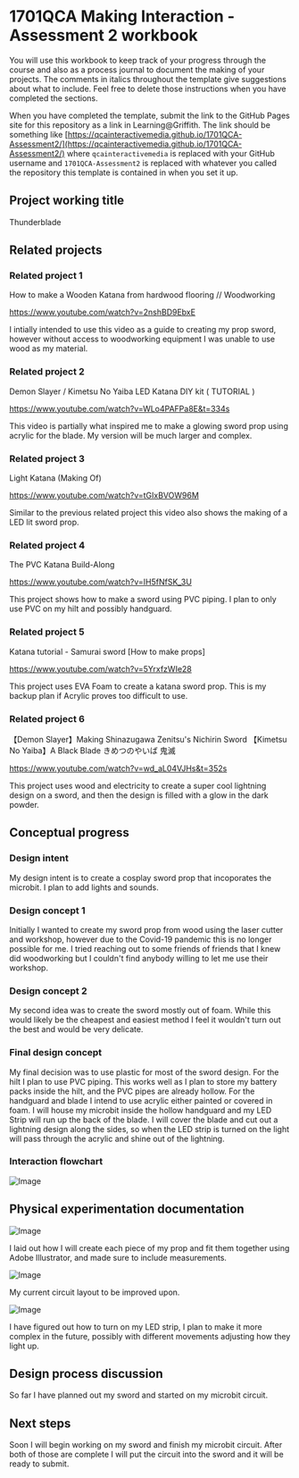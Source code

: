 # 1701QCA Making Interaction - Assessment 2 workbook

You will use this workbook to keep track of your progress through the course and also as a process journal to document the making of your projects. The comments in italics throughout the template give suggestions about what to include. Feel free to delete those instructions when you have completed the sections.

When you have completed the template, submit the link to the GitHub Pages site for this repository as a link in Learning@Griffith. The link should be something like [https://qcainteractivemedia.github.io/1701QCA-Assessment2/](https://qcainteractivemedia.github.io/1701QCA-Assessment2/) where `qcainteractivemedia` is replaced with your GitHub username and `1701QCA-Assessment2` is replaced with whatever you called the repository this template is contained in when you set it up.

## Project working title ##
Thunderblade

## Related projects ##
### Related project 1 ###

How to make a Wooden Katana from hardwood flooring // Woodworking

https://www.youtube.com/watch?v=2nshBD9EbxE

I intially intended to use this video as a guide to creating my prop sword, however without access to woodworking equipment I was unable to use wood as my material.

### Related project 2 ###

Demon Slayer / Kimetsu No Yaiba LED Katana DIY kit ( TUTORIAL )

https://www.youtube.com/watch?v=WLo4PAFPa8E&t=334s

This video is partially what inspired me to make a glowing sword prop using acrylic for the blade. My version will be much larger and complex.

### Related project 3 ###

Light Katana (Making Of)

https://www.youtube.com/watch?v=tGIxBVOW96M

Similar to the previous related project this video also shows the making of a LED lit sword prop.

### Related project 4 ###

The PVC Katana Build-Along

https://www.youtube.com/watch?v=IH5fNfSK_3U

This project shows how to make a sword using PVC piping. I plan to only use PVC on my hilt and possibly handguard.

### Related project 5 ###

Katana tutorial - Samurai sword [How to make props]

https://www.youtube.com/watch?v=5YrxfzWIe28

This project uses EVA Foam to create a katana sword prop. This is my backup plan if Acrylic proves too difficult to use.

### Related project 6 ###

【Demon Slayer】Making Shinazugawa Zenitsu's Nichirin Sword 【Kimetsu No Yaiba】A Black Blade きめつのやいば 鬼滅

https://www.youtube.com/watch?v=wd_aL04VJHs&t=352s

This project uses wood and electricity to create a super cool lightning design on a sword, and then the design is filled with a glow in the dark powder.

## Conceptual progress ##

### Design intent ###

My design intent is to create a cosplay sword prop that incoporates the microbit. I plan to add lights and sounds.

### Design concept 1 ###

Initially I wanted to create my sword prop from wood using the laser cutter and workshop, however due to the Covid-19 pandemic this is no longer possible for me. I tried reaching out to some friends of friends that I knew did woodworking but I couldn't find anybody willing to let me use their workshop.

### Design concept 2 ###

My second idea was to create the sword mostly out of foam. While this would likely be the cheapest and easiest method I feel it wouldn't turn out the best and would be very delicate.

### Final design concept ###

My final decision was to use plastic for most of the sword design. For the hilt I plan to use PVC piping. This works well as I plan to store my battery packs inside the hilt, and the PVC pipes are already hollow. For the handguard and blade I intend to use acrylic either painted or covered in foam. I will house my microbit inside the hollow handguard and my LED Strip will run up the back of the blade. I will cover the blade and cut out a lightning design along the sides, so when the LED strip is turned on the light will pass through the acrylic and shine out of the lightning.

### Interaction flowchart ###

![Image](Flowchart.JPG)

## Physical experimentation documentation ##

![Image](SwordProject.jpg)

I laid out how I will create each piece of my prop and fit them together using Adobe Illustrator, and made sure to include measurements.

![Image](Microbit.jpg)

My current circuit layout to be improved upon.

![Image](Lights.jpg)

I have figured out how to turn on my LED strip, I plan to make it more complex in the future, possibly with different movements adjusting how they light up.

## Design process discussion ##

So far I have planned out my sword and started on my microbit circuit.

## Next steps ##

Soon I will begin working on my sword and finish my microbit circuit. After both of those are complete I will put the circuit into the sword and it will be ready to submit.



